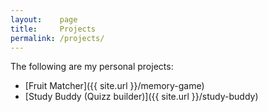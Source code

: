 ```yaml
---
layout:    page
title:     Projects
permalink: /projects/
---
```


The following are my personal projects:

- [Fruit Matcher]({{ site.url }}/memory-game)
- [Study Buddy (Quizz builder)]({{ site.url }}/study-buddy)
